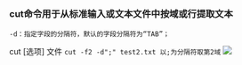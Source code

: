 ### cut命令用于从标准输入或文本文件中按域或行提取文本
~~~
-d：指定字段的分隔符，默认的字段分隔符为“TAB”；
~~~
cut  [选项] 文件
`cut -f2 -d";" test2.txt 以;为分隔符取第2域`
![](../../images/screenshot_1551856172282.png)